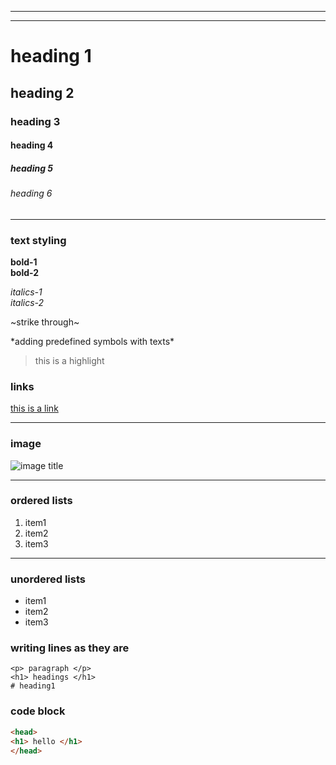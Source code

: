<!--- This is a comment -->  
<!---Adding Horizontal Rule-->
<!--- using dashes-->
---
<!---using underscores(bold line)-->
___

<!--- headings -->
# heading 1
## heading 2
### heading 3
#### heading 4
##### heading 5
###### heading 6

---

### text styling

**bold-1** </br> 
__bold-2__ 

*italics-1* </br> 
_italics-2_

~strike through~

\*adding predefined symbols with texts\*

>this is a highlight

### links

[ this is a link ](https://www.google.com/?gws_rd=ssl "hover title")

<!--- [ display text ](the link "hover title") -->
---

### image
![ image title ](https://encrypted-tbn0.gstatic.com/images?q=tbn:ANd9GcSvVK5LpkndWLjDoRfwvTaSqBfjE1BzdvShDA&usqp=CAU)
<!---[ the title ](the link of the image)--> 

---

### ordered lists

1. item1
2. item2
3. item3 

---
### unordered lists

* item1
* item2
* item3

### writing lines as they are
`<p> paragraph </p>` </br>
`<h1> headings </h1>` </br>
`# heading1 `

### code block

<!--- ```language 
         code 
       ```  
-->
```html
<head>
<h1> hello </h1>
</head>
```
